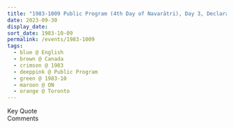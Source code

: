 ```yaml
---
title: "1983-1009 Public Program (4th Day of Navarātri), Day 3, Declaration, Toronto, ON, Canada"
date: 2023-09-30
display_date: 
sort_date: 1983-10-09
permalink: /events/1983-1009
tags:
  - blue @ English
  - brown @ Canada
  - crimson @ 1983
  - deeppink @ Public Program
  - green @ 1983-10
  - maroon @ ON
  - orange @ Toronto
---
```


<wave-list>
  <list-title color="green" width="75">Key Quote</list-title>
  <list-item color="BlanchedAlmond"  width="200"></list-item>
  <list-item color="Lavender"></list-item>
  <list-item color="BlanchedAlmond"></list-item>
</wave-list>

<br>

<wave-list>
  <list-title color="green" width="75">Comments</list-title>
  <list-item color="BlanchedAlmond"  width="200"></list-item>
  <list-item color="Lavender"></list-item>
  <list-item color="BlanchedAlmond"></list-item>
</wave-list>